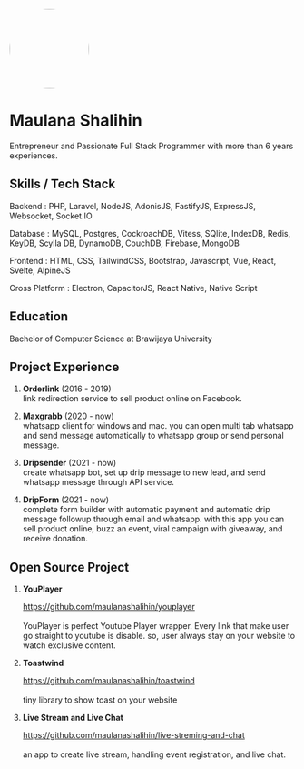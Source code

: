 <br>

<img src="https://storage.googleapis.com/turing_developers/avatar/1652779741210_IMG_20220517_172559_720_2.jpg" width="140px" style="border-radius : 100%" />

# Maulana Shalihin
 
Entrepreneur and Passionate Full Stack Programmer with more than 6 years experiences.

## Skills / Tech Stack

Backend : PHP, Laravel, NodeJS, AdonisJS, FastifyJS, ExpressJS, Websocket, Socket.IO

Database : MySQL, Postgres, CockroachDB, Vitess, SQlite, IndexDB, Redis, KeyDB, Scylla DB, DynamoDB, CouchDB, Firebase, MongoDB

Frontend : HTML, CSS, TailwindCSS, Bootstrap, Javascript, Vue, React, Svelte, AlpineJS

Cross Platform : Electron, CapacitorJS, React Native, Native Script


## Education
Bachelor of Computer Science at Brawijaya University

## Project Experience
1. **Orderlink** (2016 - 2019)
<br> link redirection service to sell product online on Facebook.

2. **Maxgrabb** (2020 - now)
<br> whatsapp client for windows and mac. you can open multi tab whatsapp and send message automatically to whatsapp group or send personal message.

3. **Dripsender** (2021 - now)
<br> create whatsapp bot, set up drip message to new lead, and send whatsapp message through API service.

4. **DripForm** (2021 - now)
<br> complete form builder with automatic payment and automatic drip message followup through email and whatsapp. with this app you can sell product online, buzz an event, viral campaign with giveaway, and receive donation.

## Open Source Project
1. **YouPlayer**
    
    https://github.com/maulanashalihin/youplayer <br><br>
    YouPlayer is perfect Youtube Player wrapper. Every link that make user go straight to youtube is disable. so, user always stay on your website to watch exclusive content.
    
2. **Toastwind**
    
    https://github.com/maulanashalihin/toastwind <br><br>
    tiny library to show toast on your website
    
3. **Live Stream and Live Chat**
    
   https://github.com/maulanashalihin/live-streming-and-chat <br><br>
   an app to create live stream, handling event registration, and live chat.
 
